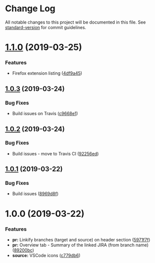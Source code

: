 # Change Log

All notable changes to this project will be documented in this file. See [standard-version](https://github.com/conventional-changelog/standard-version) for commit guidelines.

# [1.1.0](https://github.com/joancaron/refined-bitbucket-server/compare/v1.0.3...v1.1.0) (2019-03-25)

### Features

- Firefox extension listing ([4df9a45](https://github.com/joancaron/refined-bitbucket-server/commit/4df9a45))

## [1.0.3](https://github.com/joancaron/refined-bitbucket-server/compare/v1.0.2...v1.0.3) (2019-03-24)

### Bug Fixes

- Build issues on Travis ([c9668e1](https://github.com/joancaron/refined-bitbucket-server/commit/c9668e1))

## [1.0.2](https://github.com/joancaron/refined-bitbucket-server/compare/v1.0.1...v1.0.2) (2019-03-24)

### Bug Fixes

- Build issues - move to Travis CI ([92256ed](https://github.com/joancaron/refined-bitbucket-server/commit/92256ed))

## [1.0.1](https://github.com/joancaron/refined-bitbucket-server/compare/v1.0.0...v1.0.1) (2019-03-22)

### Bug Fixes

- Build issues ([8969d8f](https://github.com/joancaron/refined-bitbucket-server/commit/8969d8f))

# 1.0.0 (2019-03-22)

### Features

- **pr:** Linkify branches (target and source) on header section ([5971f7f](https://github.com/joancaron/refined-bitbucket-server/commit/5971f7f))
- **pr:** Overview tab - Summary of the linked JIRA (from branch name) ([89200bc](https://github.com/joancaron/refined-bitbucket-server/commit/89200bc))
- **source:** VSCode icons ([c779db6](https://github.com/joancaron/refined-bitbucket-server/commit/c779db6))
